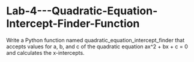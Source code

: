 # Lab-4---Quadratic-Equation-Intercept-Finder-Function
Write a Python function named quadratic_equation_intercept_finder that accepts values for a, b, and c of the quadratic equation ax^2 + bx + c = 0 and calculates the x-intercepts.

